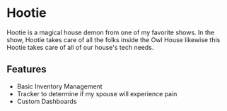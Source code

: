 # Hootie

Hootie is a magical house demon from one of my favorite shows. In the show, Hootie takes care of all the folks inside the Owl House likewise this Hootie takes care of all of our house's tech needs.

## Features

- Basic Inventory Management
- Tracker to determine if my spouse will experience pain
- Custom Dashboards
